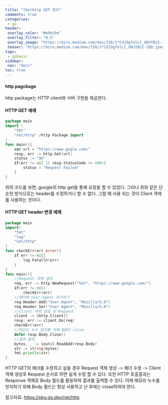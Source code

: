 ```yaml
---
title: "[Go]http GET 정리"
comments: true
categories:
 - go
header:
 overlay_color: "#e9dcbe"
 overlay_filter: "0.5"
 overlay_image: "https://miro.medium.com/max/720/1*CdjOgfolLt_GNJYBzI-1QQ.jpeg"
 teaser: "https://miro.medium.com/max/720/1*CdjOgfolLt_GNJYBzI-1QQ.jpeg"
tags:
 - gobasic
sidebar:
 nav: "docs"
toc: true
---
```


#### http pagckage
 http package는 HTTP client와 서버 구현을 제공한다.

#### HTTP GET 예제

```go
package main
import (
    "fmt"
    "net/http" /http Package import
)
func main(){
    var url = "https://www.gogle.com/"
    resp, err := http.Get(url)
    status := "OK"
    if(err != nil || resp.StatusCode >= 400){
        status = "Request Failed"
    }
}
```

 위의 코드를 보면, google의 http get을 통해 요청을 할 수 있었다. 그러나 위와 같은 단순한 방식으로는 header를 수정하거나 할 수 없다. 그럴 때 사용 되는 것이 Client 객체를 사용하는 것이다.

#### HTTP GET header 변경 예제
```go
package main
import(
    "fmt"
    "log"
    "net/http"
)
func checkErr(err error){
	if err != nil{
        log.Fatalln(err)
    }
}
func main(){
    //Request 객체 생성
    req, err := http.NewRequest("Get", "https://www.google.com/")
    if(err != nil)
        checkErr(err)
    //헤더에 User-Agent 추가하기
    req.Header.Add("User-Agent", "Mozilla/5.0")
    req.Header.Set("User-Agent", "Mozilla/5.0")
    //client 객체 생성 및 Request
    client := &http.Client{}
    resp, err := client.Do(req)
    checkErr(err)
    //메모리 누수 방지를 위해 BODY close
    defer resp.Body.Close()
    //결과 출력
    bytes, _ := ioutil.ReadAdd(resp.Body)
    str := string(bytes)
    fmt.println(str)
}
```

 HTTP GET의 헤더를 수정하고 싶을 경우 
 Request 객체 생성 -> 해더 수정 -> Client 객체 생성후 Request
 순서로 하면 쉽게 수정 할 수 있다.
 또한 HTTP 호출결과는 Response 객체로 Body 필드를 활용하여 결과를 출력할 수 있다. 이때 메모리 누수를 방지하기 위해 Body 필드는 항상 사용하고 난 후에는 close하여야 한다.

참고자료: <https://pkg.go.dev/net/http>